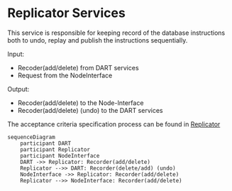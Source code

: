 # Replicator Services

This service is responsible for keeping record of the database instructions both to undo, replay and publish the instructions sequentially.

Input:
  -  Recoder(add/delete) from DART services
  -  Request from the NodeInterface

Output:
  -  Recoder(add/delete) to the Node-Interface
  -  Recoder(add/delete) (undo) to the DART services


The acceptance criteria specification process can be found in [Replicator](
/bdd/tagion/testbench/services/Replicator.md)

```mermaid
sequenceDiagram
    participant DART 
    participant Replicator
    participant NodeInterface
    DART ->> Replicator: Recorder(add/delete)
    Replicator -->> DART: Recorder(delete/add) (undo)
    NodeInterface ->> Replicator: Recorder(add/delete)
    Replicator -->> NodeInterface: Recorder(add/delete) 
````




